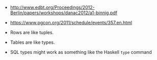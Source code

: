 * http://www.edbt.org/Proceedings/2012-Berlin/papers/workshops/danac2012/a1-binnig.pdf
* https://www.pgcon.org/2011/schedule/events/357.en.html




* Rows are like tuples.
* Tables are like types.
* SQL types might work as something like the Haskell `type` command
